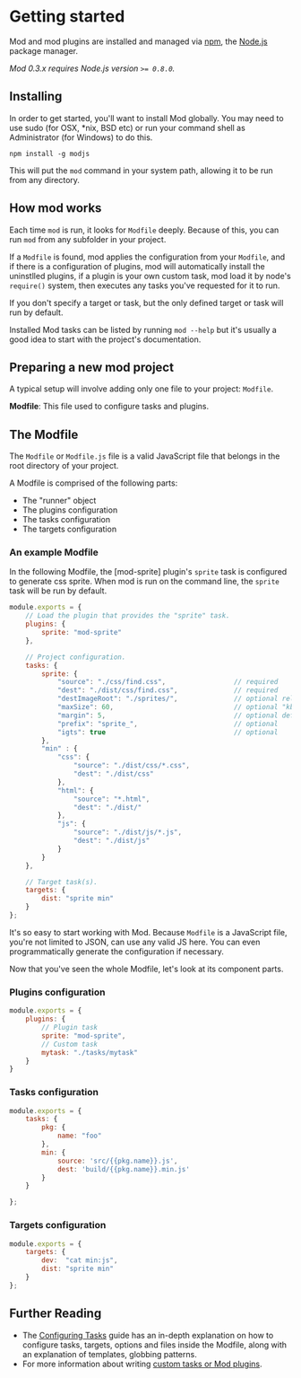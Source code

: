 # Getting started

Mod and mod plugins are installed and managed via [npm](https://npmjs.org/), the [Node.js](http://nodejs.org/) package manager.

_Mod 0.3.x requires Node.js version `>= 0.8.0`._

## Installing

In order to get started, you'll want to install Mod globally.  You may need to use sudo (for OSX, *nix, BSD etc) or run your command shell as Administrator (for Windows) to do this.

```shell
npm install -g modjs
```

This will put the `mod` command in your system path, allowing it to be run from any directory.

## How mod works

Each time `mod` is run, it looks for `Modfile` deeply. Because of this, you can run `mod` from any subfolder in your project.

If a `Modfile` is found, mod applies the configuration from your `Modfile`, and if there is a configuration of plugins, mod will automatically install the uninstlled plugins, if a plugin is your own custom task, mod load it by node's `require()` system, then executes any tasks you've requested for it to run.

If you don't specify a target or task, but the only defined target or task will run by default.

Installed Mod tasks can be listed by running `mod --help` but it's usually a good idea to start with the project's documentation.

## Preparing a new mod project
A typical setup will involve adding only one file to your project: `Modfile`.

**Modfile**: This file used to configure tasks and plugins.

## The Modfile
The `Modfile` or `Modfile.js` file is a valid JavaScript file that belongs in the root directory of your project.

A Modfile is comprised of the following parts:

* The "runner" object
* The plugins configuration
* The tasks configuration
* The targets configuration

### An example Modfile
In the following Modfile, the [mod-sprite] plugin's `sprite` task is configured to generate css sprite. When mod is run on the command line, the `sprite` task will be run by default.

```js
module.exports = {
    // Load the plugin that provides the "sprite" task.
    plugins: {
        sprite: "mod-sprite"
    },

    // Project configuration.
    tasks: {
        sprite: {
            "source": "./css/find.css",                 // required
            "dest": "./dist/css/find.css",              // required
            "destImageRoot": "./sprites/",              // optional relative to  dest path, default "./sprites/"
            "maxSize": 60,                              // optional "kb"
            "margin": 5,                                // optional default 0
            "prefix": "sprite_",                        // optional
            "igts": true                                // optional
        },
        "min" : {
            "css": {
                "source": "./dist/css/*.css",
                "dest": "./dist/css"
            },
            "html": {
                "source": "*.html",
                "dest": "./dist/"
            },
            "js": {
                "source": "./dist/js/*.js",
                "dest": "./dist/js"
            }
        }
    },

    // Target task(s).
    targets: {
        dist: "sprite min"
    }
};
```

It's so easy to start working with Mod. Because `Modfile` is a JavaScript file, you're not limited to JSON, can use any valid JS here. You can even programmatically generate the configuration if necessary.

Now that you've seen the whole Modfile, let's look at its component parts.


### Plugins configuration

```js
module.exports = {
    plugins: {
        // Plugin task
        sprite: "mod-sprite",
        // Custom task
        mytask: "./tasks/mytask"
    }
}
```

### Tasks configuration

```js
module.exports = {
    tasks: {
        pkg: {
            name: "foo"
        },
        min: {
            source: 'src/{{pkg.name}}.js',
            dest: 'build/{{pkg.name}}.min.js'
        }
    }

};
```

### Targets configuration

```js
module.exports = {
    targets: {
        dev:  "cat min:js",
        dist: "sprite min"
    }
};
```


## Further Reading

* The [Configuring Tasks](https://github.com/modjs/mod/blob/master/doc/tutorial/configuring-tasks.md) guide has an in-depth explanation on how to configure tasks, targets, options and files inside the Modfile, along with an explanation of templates, globbing patterns.
* For more information about writing [custom tasks or Mod plugins](https://github.com/modjs/mod/blob/master/doc/tutorial/creating-plugins.md).
